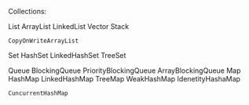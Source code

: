 Collections:

List
	ArrayList
	LinkedList
	Vector
	Stack
	
	CopyOnWriteArrayList
Set
	HashSet
	LinkedHashSet
	TreeSet

	
Queue
	BlockingQueue
		PriorityBlockingQueue
		ArrayBlockingQueue
Map
	HashMap
	LinkedHashMap
	TreeMap
	WeakHashMap
	IdenetityHashaMap
	
	CuncurrentHashMap

